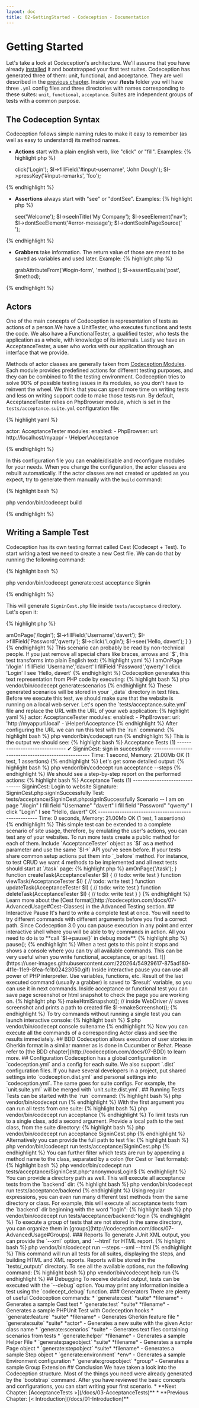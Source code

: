 ```yaml
---
layout: doc
title: 02-GettingStarted - Codeception - Documentation
---
```


# Getting Started

Let's take a look at Codeception's architecture. We'll assume that you have already [installed](http://codeception.com/install) it
and bootstrapped your first test suites. Codeception has generated three of them: unit, functional, and acceptance.
They are well described in the [previous chapter](http://codeception.com/docs/01-Introduction). Inside your __/tests__ folder you will have three `.yml` config files and three directories
with names corresponding to these suites: `unit`, `functional`, `acceptance`. Suites are independent groups of tests with a common purpose.

## The Codeception Syntax

Codeception follows simple naming rules to make it easy to remember (as well as easy to understand) its method names.

* **Actions** start with a plain english verb, like "click" or "fill". Examples:
    {% highlight php %}

    <?php
    $I->click('Login');
    $I->fillField('#input-username', 'John Dough');
    $I->pressKey('#input-remarks', 'foo');
    
{% endhighlight %}
* **Assertions** always start with "see" or "dontSee". Examples:
    {% highlight php %}

    <?php
    $I->see('Welcome');
    $I->seeInTitle('My Company');
    $I->seeElement('nav');
    $I->dontSeeElement('#error-message');
    $I->dontSeeInPageSource('<section class="foo">');
    
{% endhighlight %}
* **Grabbers** take information. The return value of those are meant to be saved as variables and used later. Example:
    {% highlight php %}

    <?php
    $method = $I->grabAttributeFrom('#login-form', 'method');
    $I->assertEquals('post', $method);
    
{% endhighlight %}

## Actors

One of the main concepts of Codeception is representation of tests as actions of a person.We have a UnitTester, who executes functions and tests the code. We also have a FunctionalTester, a qualified tester,
who tests the application as a whole, with knowledge of its internals. Lastly we have an AcceptanceTester, a user who works with our application
through an interface that we provide.

Methods of actor classes are generally taken from [Codeception Modules](http://codeception.com/docs/06-ModulesAndHelpers). Each module provides predefined actions for different testing purposes, and they can be combined to fit the testing environment.
Codeception tries to solve 90% of possible testing issues in its modules, so you don't have to reinvent the wheel.
We think that you can spend more time on writing tests and less on writing support code to make those tests run.
By default, AcceptanceTester relies on PhpBrowser module, which is set in the `tests/acceptance.suite.yml` configuration file:

{% highlight yaml %}

actor: AcceptanceTester
modules:
    enabled:
        - PhpBrowser:
            url: http://localhost/myapp/
        - \Helper\Acceptance

{% endhighlight %}

In this configuration file you can enable/disable and reconfigure modules for your needs.
When you change the configuration, the actor classes are rebuilt automatically. If the actor classes are not created or updated as you expect,
try to generate them manually with the `build` command:

{% highlight bash %}

php vendor/bin/codecept build

{% endhighlight %}

## Writing a Sample Test

Codeception has its own testing format called Cest (Codecept + Test). 
To start writing a test we need to create a new Cest file. We can do that by running the following command:

{% highlight bash %}

php vendor/bin/codecept generate:cest acceptance Signin

{% endhighlight %}

This will generate `SigninCest.php` file inside `tests/acceptance` directory. Let's open it:

{% highlight php %}

<?php
class SigninCest
{
    function _before(AcceptanceTester $I)
    {
    }
    
    public function _after(AcceptanceTester $I)
    {        
    }

    public function tryToTest(AcceptanceTester $I)
    {
       // todo: write test
    }
}

{% endhighlight %}

We have `_before` and `_after` methods to run some common actions before and after a test. And we have a placeholder action `tryToTest` which we need to implement.
If we try to test a signin process it's a good start to test a successful signin. Let's rename this method to `signInSuccessfully`.

We'll assume that we have a 'login' page where we get authenticated by providing a username and password. 
Then we are sent to a user page, where we see the text `Hello, %username%`. Let's look at how this scenario is written in Codeception:

{% highlight php %}

<?php
class SigninCest
{
    public function loginSuccessfully(AcceptanceTester $I)
    {
        $I->amOnPage('/login');
        $I->fillField('Username','davert');
        $I->fillField('Password','qwerty');
        $I->click('Login');
        $I->see('Hello, davert');
    }
}

{% endhighlight %}

This scenario can probably be read by non-technical people. If you just remove all special chars like braces, arrows and `$`,
this test transforms into plain English text:

{% highlight yaml %}
I amOnPage '/login'
I fillField 'Username','davert'
I fillField 'Password','qwerty'
I click 'Login'
I see 'Hello, davert'

{% endhighlight %}

Codeception generates this text representation from PHP code by executing:

{% highlight bash %}

php vendor/bin/codecept generate:scenarios

{% endhighlight %}

These generated scenarios will be stored in your `_data` directory in text files.

Before we execute this test, we should make sure that the website is running on a local web server.
Let's open the `tests/acceptance.suite.yml` file and replace the URL with the URL of your web application:

{% highlight yaml %}

actor: AcceptanceTester
modules:
    enabled:
        - PhpBrowser:
            url: 'http://myappurl.local'
        - \Helper\Acceptance

{% endhighlight %}

After configuring the URL we can run this test with the `run` command:

{% highlight bash %}

php vendor/bin/codecept run

{% endhighlight %}

This is the output we should see:

{% highlight bash %}

Acceptance Tests (1) -------------------------------
✔ SigninCest: sign in successfully
----------------------------------------------------

Time: 1 second, Memory: 21.00Mb

OK (1 test, 1 assertions)

{% endhighlight %}

Let's get some detailed output:

{% highlight bash %}

php vendor/bin/codecept run acceptance --steps

{% endhighlight %}

We should see a step-by-step report on the performed actions:

{% highlight bash %}

Acceptance Tests (1) -------------------------------
SigninCest: Login to website
Signature: SigninCest.php:signInSuccessfully
Test: tests/acceptance/SigninCest.php:signInSuccessfully
Scenario --
 I am on page "/login"
 I fill field "Username" "davert"
 I fill field "Password" "qwerty"
 I click "Login"
 I see "Hello, davert"
 OK
----------------------------------------------------

Time: 0 seconds, Memory: 21.00Mb

OK (1 test, 1 assertions)

{% endhighlight %}

This simple test can be extended to a complete scenario of site usage, therefore,
by emulating the user's actions, you can test any of your websites.

To run more tests create a public method for each of them. Include `AcceptanceTester` object as `$I` as a method parameter and use the same `$I->` API you've seen before.
If your tests share common setup actions put them into `_before` method. 

For instance, to test CRUD we want 4 methods to be implemented and all next tests should start at `/task` page:

{% highlight php %}

<?php
class TaskCrudCest
{
    function _before(AcceptanceTester $I)
    {
        // will be executed at the beginning of each test
        $I->amOnPage('/task');
    }

    function createTask(AcceptanceTester $I)
    {
       // todo: write test
    }

    function viewTask(AcceptanceTester $I)
    {
       // todo: write test
    }

    function updateTask(AcceptanceTester $I)
    {
        // todo: write test
    }

    function deleteTask(AcceptanceTester $I)
    {
       // todo: write test
    }
}

{% endhighlight %}

Learn more about the [Cest format](http://codeception.com/docs/07-AdvancedUsage#Cest-Classes) in the Advanced Testing section.

## Interactive Pause

It's hard to write a complete test at once. 
You will need to try different commands with different arguments before you find a correct path.

Since Codeception 3.0 you can pause execution in any point and enter interactive shell where you will be able to try commands in action.
All you need to do is to **call `$I->pause()` in debug mode**.

{% highlight php %}

<?php
// use pause inside a test:
$I->pause(); 

{% endhighlight %}

When a test gets to this point it stops and shows a console where you can try all available commands. 
This can be very useful when you write functional, acceptance, or api test.

![](https://user-images.githubusercontent.com/220264/54929617-875ad180-4f1e-11e9-8fea-fc1b02423050.gif)

Inside interactive pause you can use all power of PHP interpreter. Use variables, functions, etc.
Result of the last executed command (usually a grabber) is saved to `$result` variable, so you can use it in next commands.

Inside acceptance or functional test you can save page screenshot or html snapshot to check the page you are working on.

{% highlight php %}

<?php
// inside PhpBrowser, WebDrvier, frameworks
// saves current HTML and prints a path to created file 
$I->makeHtmlSnapshot();

// inside WebDriver
// saves screenshot and prints a path to created file
$I->makeScreenshot();

{% endhighlight %}

To try commands without running a single test you can launch interactive console:

{% highlight bash %}

$ php vendor/bin/codecept console suitename

{% endhighlight %}

Now you can execute all the commands of a corresponding Actor class and see the results immediately.

## BDD

Codeception allows execution of user stories in Gherkin format in a similar manner as is done in Cucumber or Behat.
Please refer to [the BDD chapter](http://codeception.com/docs/07-BDD) to learn more.

## Configuration

Codeception has a global configuration in `codeception.yml` and a config for each suite. We also support `.dist` configuration files.
If you have several developers in a project, put shared settings into `codeception.dist.yml` and personal settings into `codeception.yml`.
The same goes for suite configs. For example, the `unit.suite.yml` will be merged with `unit.suite.dist.yml`.

## Running Tests

Tests can be started with the `run` command:

{% highlight bash %}

php vendor/bin/codecept run

{% endhighlight %}

With the first argument you can run all tests from one suite:

{% highlight bash %}

php vendor/bin/codecept run acceptance

{% endhighlight %}

To limit tests run to a single class, add a second argument. Provide a local path to the test class, from the suite directory:

{% highlight bash %}

php vendor/bin/codecept run acceptance SigninCest.php

{% endhighlight %}

Alternatively you can provide the full path to test file:

{% highlight bash %}

php vendor/bin/codecept run tests/acceptance/SigninCest.php

{% endhighlight %}

You can further filter which tests are run by appending a method name to the class, separated by a colon (for Cest or Test formats):

{% highlight bash %}

php vendor/bin/codecept run tests/acceptance/SigninCest.php:^anonymousLogin$

{% endhighlight %}

You can provide a directory path as well. This will execute all acceptance tests from the `backend` dir:

{% highlight bash %}

php vendor/bin/codecept run tests/acceptance/backend

{% endhighlight %}

Using regular expressions, you can even run many different test methods from the same directory or class.
For example, this will execute all acceptance tests from the `backend` dir beginning with the word "login":

{% highlight bash %}

php vendor/bin/codecept run tests/acceptance/backend:^login

{% endhighlight %}

To execute a group of tests that are not stored in the same directory, you can organize them in [groups](http://codeception.com/docs/07-AdvancedUsage#Groups).

### Reports

To generate JUnit XML output, you can provide the `--xml` option, and `--html` for HTML report.

{% highlight bash %}

php vendor/bin/codecept run --steps --xml --html

{% endhighlight %}

This command will run all tests for all suites, displaying the steps, and building HTML and XML reports. Reports will be stored in the `tests/_output/` directory.

To see all the available options, run the following command:

{% highlight bash %}

php vendor/bin/codecept help run

{% endhighlight %}

## Debugging

To receive detailed output, tests can be executed with the `--debug` option.
You may print any information inside a test using the `codecept_debug` function.

### Generators

There are plenty of useful Codeception commands:

* `generate:cest` *suite* *filename* - Generates a sample Cest test
* `generate:test` *suite* *filename* - Generates a sample PHPUnit Test with Codeception hooks
* `generate:feature` *suite* *filename* - Generates Gherkin feature file
* `generate:suite` *suite* *actor* - Generates a new suite with the given Actor class name
* `generate:scenarios` *suite* - Generates text files containing scenarios from tests
* `generate:helper` *filename* - Generates a sample Helper File
* `generate:pageobject` *suite* *filename* - Generates a sample Page object
* `generate:stepobject` *suite* *filename* - Generates a sample Step object
* `generate:environment` *env* - Generates a sample Environment configuration
* `generate:groupobject` *group* - Generates a sample Group Extension

## Conclusion

We have taken a look into the Codeception structure. Most of the things you need were already generated by the `bootstrap` command.
After you have reviewed the basic concepts and configurations, you can start writing your first scenario.




* **Next Chapter: [AcceptanceTests >](/docs/03-AcceptanceTests)**
* **Previous Chapter: [< Introduction](/docs/01-Introduction)**